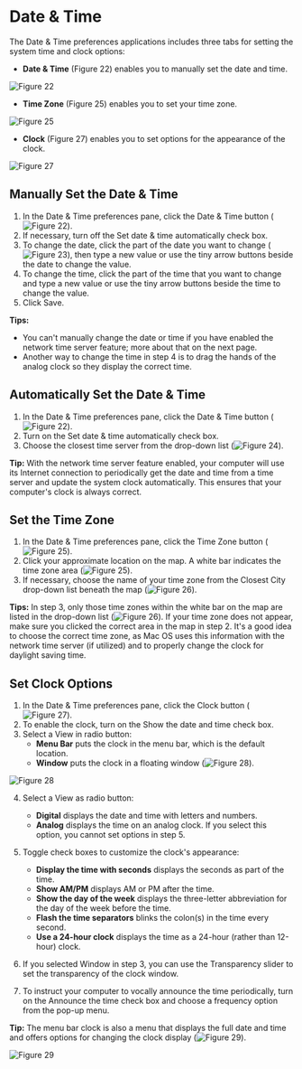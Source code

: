 # Date & Time

The Date & Time preferences applications includes three tabs for setting the system time and clock options:

- **Date & Time** (Figure 22) enables you to manually set the date and time.

![Figure 22](link_to_image_22)

- **Time Zone** (Figure 25) enables you to set your time zone.

![Figure 25](link_to_image_25)

- **Clock** (Figure 27) enables you to set options for the appearance of the clock.

![Figure 27](link_to_image_27)

## Manually Set the Date & Time

1. In the Date & Time preferences pane, click the Date & Time button (![Figure 22](link_to_image_22)).
2. If necessary, turn off the Set date & time automatically check box.
3. To change the date, click the part of the date you want to change (![Figure 23](link_to_image_23)), then type a new value or use the tiny arrow buttons beside the date to change the value.
4. To change the time, click the part of the time that you want to change and type a new value or use the tiny arrow buttons beside the time to change the value.
5. Click Save.

**Tips:**
- You can't manually change the date or time if you have enabled the network time server feature; more about that on the next page.
- Another way to change the time in step 4 is to drag the hands of the analog clock so they display the correct time.

## Automatically Set the Date & Time

1. In the Date & Time preferences pane, click the Date & Time button (![Figure 22](link_to_image_22)).
2. Turn on the Set date & time automatically check box.
3. Choose the closest time server from the drop-down list (![Figure 24](link_to_image_24)).

**Tip:**
With the network time server feature enabled, your computer will use its Internet connection to periodically get the date and time from a time server and update the system clock automatically. This ensures that your computer's clock is always correct.

## Set the Time Zone

1. In the Date & Time preferences pane, click the Time Zone button (![Figure 25](link_to_image_25)).
2. Click your approximate location on the map. A white bar indicates the time zone area (![Figure 25](link_to_image_25)).
3. If necessary, choose the name of your time zone from the Closest City drop-down list beneath the map (![Figure 26](link_to_image_26)).

**Tips:**
In step 3, only those time zones within the white bar on the map are listed in the drop-down list (![Figure 26](link_to_image_26)). If your time zone does not appear, make sure you clicked the correct area in the map in step 2.
It's a good idea to choose the correct time zone, as Mac OS uses this information with the network time server (if utilized) and to properly change the clock for daylight saving time.

## Set Clock Options

1. In the Date & Time preferences pane, click the Clock button (![Figure 27](link_to_image_27)).
2. To enable the clock, turn on the Show the date and time check box.
3. Select a View in radio button:
   - **Menu Bar** puts the clock in the menu bar, which is the default location.
   - **Window** puts the clock in a floating window (![Figure 28](link_to_image_28)).
   
![Figure 28](link_to_image_28)

4. Select a View as radio button:
   - **Digital** displays the date and time with letters and numbers.
   - **Analog** displays the time on an analog clock. If you select this option, you cannot set options in step 5.
   
5. Toggle check boxes to customize the clock's appearance:
   - **Display the time with seconds** displays the seconds as part of the time.
   - **Show AM/PM** displays AM or PM after the time.
   - **Show the day of the week** displays the three-letter abbreviation for the day of the week before the time.
   - **Flash the time separators** blinks the colon(s) in the time every second.
   - **Use a 24-hour clock** displays the time as a 24-hour (rather than 12-hour) clock.
   
6. If you selected Window in step 3, you can use the Transparency slider to set the transparency of the clock window.
7. To instruct your computer to vocally announce the time periodically, turn on the Announce the time check box and choose a frequency option from the pop-up menu.

**Tip:**
The menu bar clock is also a menu that displays the full date and time and offers options for changing the clock display (![Figure 29](link_to_image_29)).

![Figure 29](link_to_image_29)
